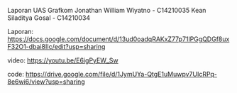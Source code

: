 Laporan UAS Grafkom
Jonathan William Wiyatno - C14210035
Kean Siladitya Gosal - C14210034

Laporan:
https://docs.google.com/document/d/13ud0oadqRAKxZ77p71lPGgQDGf8uxF32O1-dbai8IIc/edit?usp=sharing

video:
https://youtu.be/E6igPyEW_Sw

code:
https://drive.google.com/file/d/1JymUYa-QtgE1uMuwpv7UIcRPq-8e6wi6/view?usp=sharing
